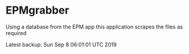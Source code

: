 # EPMgrabber
Using a database from the EPM app this application scrapes the files as required


Latest backup: Sun Sep 8 06:01:01 UTC 2019
